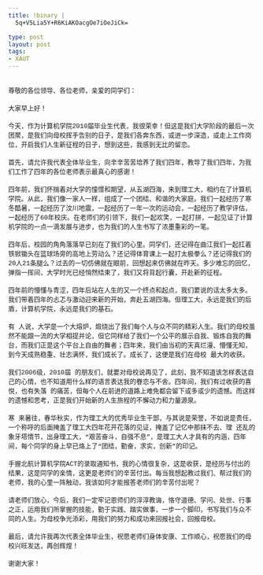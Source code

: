 ```yaml
--- 
title: !binary |
  5q+V5Lia5Y+R6KiAKOacgOe7iOeJiCk=

type: post
layout: post
tags: 
- XAUT
---
```


<br /><span style="font-family: 'Courier New'; font-size: small;">尊敬的各位领导、各位老师，亲爱的同学们：</span><br /><br /><span style="font-family: 'Courier New'; font-size: small;">大家早上好！</span><br /><br /><span style="font-family: 'Courier New'; font-size: small;">今天，作为计算机学院2010届毕业生代表，我很荣幸！但这是我们大学阶段的最后一次团聚，是我们向母校挥手告别的日子，是我们各奔东西，或进一步深造，或走上工作岗位，开启我们人生新征程的日子，想到这些，我感到无比的留恋。</span><br /><br /><span style="font-family: 'Courier New'; font-size: small;">首先，请允许我代表全体毕业生，向辛辛苦苦培养了我们四年，教导了我们四年，为我们工作了四年的各位老师表示最真心的感谢！</span><br /><br /><span style="font-family: 'Courier New'; font-size: small;">四年前，我们怀揣着对大学的憧憬和期望，从五湖四海，来到理工大，相约在了计算机学院。从此，我们像一家人一样，组成了一个团结、和谐的大家庭。我们一起经历了寒冬酷暑，一起经历了汶川地震，一起经历了一年一次的运动会，一起经历了教学评估，一起经历了60年校庆。在老师们的引领下，我们一起欢笑，一起打拼，一起见证了计算机学院的一点一滴发展与进步，也为我们的人生书写了浓墨重彩的一笔。</span><br /><br /><span style="font-family: 'Courier New'; font-size: small;">四年后，校园的角角落落早已刻在了我们的心里。同学们，还记得在曲江我们一起扛着铁锨锄头在篮球场旁的高地上劳动么？还记得体育课上一起打太极拳么？还记得我们的20人21条腿么？过去的一切仿佛就在眼前，回想起来仿佛就在昨天。多少难忘的回忆，弹指一挥间，大学时光已经悄然结束了，我们又将背起行囊，开赴新的征程。</span><br /><br /><span style="font-family: 'Courier New'; font-size: small;">四年前的懵懂与青涩，四年后站在人生的又一个终点和起点，我们要说的话太多太多。我们带着四年的忐忑与激动迎来新的开始，奔赴五湖四海。但理工大，永远是我们的后盾，计算机学院，永远是我们的基石。</span><br /><br /><span style="font-family: 'Courier New'; font-size: small;">有 人说，大学是一个大熔炉，煅烧出了我们每个人与众不同的精彩人生。我们的母校虽然不能跟一流的大学相提并论，但它同样给了我们一个公平的展示自我、锻炼自我的舞台，而我们正是这个平台上自由的舞者；四年来，我们由当初的天真烂漫、懵懂无知，到今天成熟稳重、壮志满怀，我们成长了。成长了，这便是我们在母校 最大的收获。</span><br /><br /><span style="font-family: 'Courier New'; font-size: small;">我们2006级，2010届 的朋友们，就要对母校说再见了，此刻，我不知道该怎样表达自己的心情，也不知道用什么样的语言表达我的眷恋与不舍。四年间，我们有过收获的喜悦，也有失落 的痛苦，但每个人在前进的道路上难免都会留下或多或少的遗憾。而这样的遗憾和思考，正是我们开始新的人生旅程的不懈动力和力量源泉。</span><br /><br /><span style="font-family: 'Courier New'; font-size: small;">寒 来暑往，春华秋实，作为理工大的优秀毕业生干部，与其说是荣誉，不如说是责任，一个称呼的后面掩盖了理工大四年花开花落的见证，掩盖了记忆中那抹不去、理 还乱的象牙塔情节，出身理工大，“艰苦奋斗，自强不息”，是理工大人才具有的内涵，四年间，每个同学的身上早已烙上了“团结，勤奋，求实，创新”的印记。</span><br /><br /><span style="font-family: 'Courier New'; font-size: small;">手握北航计算机学院ACT的录取通知书，我的心情很复杂，这是收获，是经历与付出的结果，这是同学的亲情，这更是老师们的辛苦付出。每当我想起教过我们、帮过我们的老师，我的心里一阵触动，我该如何才能报答老师们的辛苦付出呢？</span><br /><br /><span style="font-family: 'Courier New'; font-size: small;">请老师们放心，今后，我们一定牢记恩师们的淳淳教诲，恪守道德、学问、处世、行事之正，运用我们所掌握的技能，勤于实践、踏实做事，一步一个脚印，书写我们与众不同的人生。为母校争光添彩，用我们的努力和成功来回报社会，回报母校。</span><br /><br /><span style="font-family: 'Courier New'; font-size: small;">最后，请允许我再次代表全体毕业生，祝愿老师们身体安康、工作顺心，祝愿我们的母校兴旺发达，再创辉煌！</span><br /><br /><span style="font-family: 'Courier New'; font-size: small;">谢谢大家！</span><br /><br /><span style="font-family: 'Courier New'; font-size: small;"> </span>

